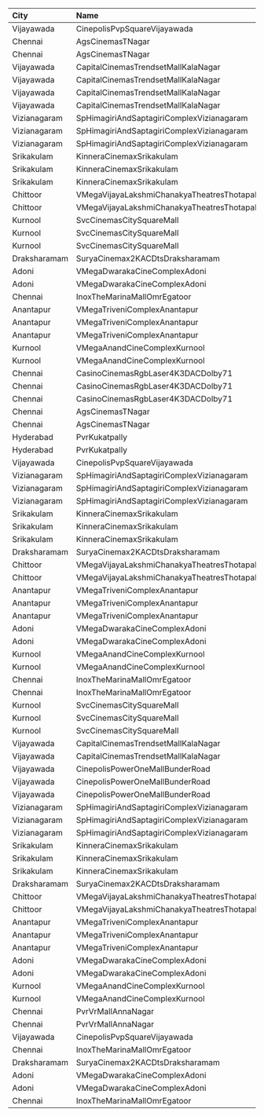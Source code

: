 | City         | Name                                          | Language |  Time | Type        | Price | Capacity | Booked |
| :----------- | :-------------------------------------------- | :------- | ----: | :---------- | ----: | -------: | -----: |
| Vijayawada   | CinepolisPvpSquareVijayawada                  | Telugu   | 09:40 | Normal      |  150₹ |      207 |    101 |
| Chennai      | AgsCinemasTNagar                              | Telugu   | 10:20 | Pearl       |   63₹ |       12 |     12 |
| Chennai      | AgsCinemasTNagar                              | Telugu   | 10:20 | Diamond     |  160₹ |       99 |     20 |
| Vijayawada   | CapitalCinemasTrendsetMallKalaNagar           | Telugu   | 10:40 | Gold        |  250₹ |       34 |     25 |
| Vijayawada   | CapitalCinemasTrendsetMallKalaNagar           | Telugu   | 10:40 | Executive   |  150₹ |      514 |    386 |
| Vijayawada   | CapitalCinemasTrendsetMallKalaNagar           | Telugu   | 10:40 | Gold        |  250₹ |       27 |     13 |
| Vijayawada   | CapitalCinemasTrendsetMallKalaNagar           | Telugu   | 10:40 | Silver      |  150₹ |       21 |     10 |
| Vizianagaram | SpHimagiriAndSaptagiriComplexVizianagaram     | Telugu   | 11:00 | Balcony     |  112₹ |      218 |    109 |
| Vizianagaram | SpHimagiriAndSaptagiriComplexVizianagaram     | Telugu   | 11:00 | FirstClass  |   67₹ |       43 |     21 |
| Vizianagaram | SpHimagiriAndSaptagiriComplexVizianagaram     | Telugu   | 11:00 | SecondClass |   44₹ |       72 |     36 |
| Srikakulam   | KinneraCinemaxSrikakulam                      | Telugu   | 11:00 | FirstClass  |  112₹ |      253 |    142 |
| Srikakulam   | KinneraCinemaxSrikakulam                      | Telugu   | 11:00 | SecondClass |   67₹ |       68 |     34 |
| Srikakulam   | KinneraCinemaxSrikakulam                      | Telugu   | 11:00 | ThirdClass  |   44₹ |       80 |     40 |
| Chittoor     | VMegaVijayaLakshmiChanakyaTheatresThotapalyam | Telugu   | 11:10 | Gold        |  110₹ |      262 |    131 |
| Chittoor     | VMegaVijayaLakshmiChanakyaTheatresThotapalyam | Telugu   | 11:10 | Executive   |   70₹ |       54 |     27 |
| Kurnool      | SvcCinemasCitySquareMall                      | Telugu   | 11:10 | Platinum    |  200₹ |       19 |      9 |
| Kurnool      | SvcCinemasCitySquareMall                      | Telugu   | 11:10 | Gold        |  150₹ |      220 |    112 |
| Kurnool      | SvcCinemasCitySquareMall                      | Telugu   | 11:10 | Loungers    |  150₹ |       17 |      8 |
| Draksharamam | SuryaCinemax2KACDtsDraksharamam               | Telugu   | 11:30 | FirstClass  |  100₹ |      254 |    254 |
| Adoni        | VMegaDwarakaCineComplexAdoni                  | Telugu   | 11:39 | Gold        |  110₹ |      142 |     71 |
| Adoni        | VMegaDwarakaCineComplexAdoni                  | Telugu   | 11:39 | Executive   |   70₹ |       66 |     33 |
| Chennai      | InoxTheMarinaMallOmrEgatoor                   | Telugu   | 11:40 | Club        |  162₹ |       95 |      0 |
| Anantapur    | VMegaTriveniComplexAnantapur                  | Telugu   | 11:40 | Gold        |  110₹ |      188 |    143 |
| Anantapur    | VMegaTriveniComplexAnantapur                  | Telugu   | 11:40 | Silver      |   70₹ |       40 |     32 |
| Anantapur    | VMegaTriveniComplexAnantapur                  | Telugu   | 11:40 | Executive   |   30₹ |        8 |      8 |
| Kurnool      | VMegaAnandCineComplexKurnool                  | Telugu   | 11:55 | Gold        |  110₹ |      266 |    133 |
| Kurnool      | VMegaAnandCineComplexKurnool                  | Telugu   | 11:55 | Executive   |   70₹ |       86 |     43 |
| Chennai      | CasinoCinemasRgbLaser4K3DACDolby71            | Telugu   | 12:00 | Balcony     |  130₹ |      232 |    116 |
| Chennai      | CasinoCinemasRgbLaser4K3DACDolby71            | Telugu   | 12:00 | FirstClass  |  100₹ |      381 |    191 |
| Chennai      | CasinoCinemasRgbLaser4K3DACDolby71            | Telugu   | 12:00 | SecondClass |   60₹ |       47 |     23 |
| Chennai      | AgsCinemasTNagar                              | Telugu   | 12:50 | Pearl       |   63₹ |       12 |     12 |
| Chennai      | AgsCinemasTNagar                              | Telugu   | 12:50 | Diamond     |  160₹ |       99 |     14 |
| Hyderabad    | PvrKukatpally                                 | Telugu   | 13:20 | Classic     |  150₹ |      232 |     15 |
| Hyderabad    | PvrKukatpally                                 | Telugu   | 13:20 | Recliner    |  250₹ |       12 |      0 |
| Vijayawada   | CinepolisPvpSquareVijayawada                  | Telugu   | 13:20 | Normal      |  150₹ |      185 |    107 |
| Vizianagaram | SpHimagiriAndSaptagiriComplexVizianagaram     | Telugu   | 14:30 | Balcony     |  112₹ |      218 |    109 |
| Vizianagaram | SpHimagiriAndSaptagiriComplexVizianagaram     | Telugu   | 14:30 | FirstClass  |   67₹ |       43 |     21 |
| Vizianagaram | SpHimagiriAndSaptagiriComplexVizianagaram     | Telugu   | 14:30 | SecondClass |   44₹ |       72 |     36 |
| Srikakulam   | KinneraCinemaxSrikakulam                      | Telugu   | 14:30 | FirstClass  |  112₹ |      253 |    142 |
| Srikakulam   | KinneraCinemaxSrikakulam                      | Telugu   | 14:30 | SecondClass |   67₹ |       68 |     34 |
| Srikakulam   | KinneraCinemaxSrikakulam                      | Telugu   | 14:30 | ThirdClass  |   44₹ |       80 |     40 |
| Draksharamam | SuryaCinemax2KACDtsDraksharamam               | Telugu   | 14:30 | FirstClass  |  100₹ |      254 |    254 |
| Chittoor     | VMegaVijayaLakshmiChanakyaTheatresThotapalyam | Telugu   | 14:35 | Gold        |  110₹ |      262 |    140 |
| Chittoor     | VMegaVijayaLakshmiChanakyaTheatresThotapalyam | Telugu   | 14:35 | Executive   |   70₹ |       54 |     27 |
| Anantapur    | VMegaTriveniComplexAnantapur                  | Telugu   | 14:40 | Gold        |  110₹ |      188 |    141 |
| Anantapur    | VMegaTriveniComplexAnantapur                  | Telugu   | 14:40 | Silver      |   70₹ |       40 |     32 |
| Anantapur    | VMegaTriveniComplexAnantapur                  | Telugu   | 14:40 | Executive   |   30₹ |        8 |      8 |
| Adoni        | VMegaDwarakaCineComplexAdoni                  | Telugu   | 14:42 | Gold        |  110₹ |      142 |     71 |
| Adoni        | VMegaDwarakaCineComplexAdoni                  | Telugu   | 14:42 | Executive   |   70₹ |       66 |     33 |
| Kurnool      | VMegaAnandCineComplexKurnool                  | Telugu   | 14:55 | Gold        |  110₹ |      266 |    133 |
| Kurnool      | VMegaAnandCineComplexKurnool                  | Telugu   | 14:55 | Executive   |   70₹ |       86 |     43 |
| Chennai      | InoxTheMarinaMallOmrEgatoor                   | Telugu   | 16:15 | Club        |  162₹ |       96 |      0 |
| Chennai      | InoxTheMarinaMallOmrEgatoor                   | Telugu   | 16:15 | Executive   |   64₹ |       11 |      0 |
| Kurnool      | SvcCinemasCitySquareMall                      | Telugu   | 16:30 | Platinum    |  200₹ |       19 |      9 |
| Kurnool      | SvcCinemasCitySquareMall                      | Telugu   | 16:30 | Gold        |  150₹ |      220 |    110 |
| Kurnool      | SvcCinemasCitySquareMall                      | Telugu   | 16:30 | Loungers    |  150₹ |       17 |      8 |
| Vijayawada   | CapitalCinemasTrendsetMallKalaNagar           | Telugu   | 16:45 | Gold        |  250₹ |       22 |     11 |
| Vijayawada   | CapitalCinemasTrendsetMallKalaNagar           | Telugu   | 16:45 | Executive   |  150₹ |      279 |    139 |
| Vijayawada   | CinepolisPowerOneMallBunderRoad               | Telugu   | 17:10 | Normal      |  100₹ |       26 |     14 |
| Vijayawada   | CinepolisPowerOneMallBunderRoad               | Telugu   | 17:10 | Executive   |  150₹ |       56 |     28 |
| Vijayawada   | CinepolisPowerOneMallBunderRoad               | Telugu   | 17:10 | Premium     |  150₹ |       84 |     44 |
| Vizianagaram | SpHimagiriAndSaptagiriComplexVizianagaram     | Telugu   | 18:30 | Balcony     |  112₹ |      218 |    109 |
| Vizianagaram | SpHimagiriAndSaptagiriComplexVizianagaram     | Telugu   | 18:30 | FirstClass  |   67₹ |       43 |     21 |
| Vizianagaram | SpHimagiriAndSaptagiriComplexVizianagaram     | Telugu   | 18:30 | SecondClass |   44₹ |       72 |     36 |
| Srikakulam   | KinneraCinemaxSrikakulam                      | Telugu   | 18:30 | FirstClass  |  112₹ |      253 |    142 |
| Srikakulam   | KinneraCinemaxSrikakulam                      | Telugu   | 18:30 | SecondClass |   67₹ |       68 |     34 |
| Srikakulam   | KinneraCinemaxSrikakulam                      | Telugu   | 18:30 | ThirdClass  |   44₹ |       80 |     40 |
| Draksharamam | SuryaCinemax2KACDtsDraksharamam               | Telugu   | 18:30 | FirstClass  |  100₹ |      254 |    254 |
| Chittoor     | VMegaVijayaLakshmiChanakyaTheatresThotapalyam | Telugu   | 18:35 | Gold        |  110₹ |      262 |    140 |
| Chittoor     | VMegaVijayaLakshmiChanakyaTheatresThotapalyam | Telugu   | 18:35 | Executive   |   70₹ |       54 |     27 |
| Anantapur    | VMegaTriveniComplexAnantapur                  | Telugu   | 18:40 | Gold        |  110₹ |      188 |    141 |
| Anantapur    | VMegaTriveniComplexAnantapur                  | Telugu   | 18:40 | Silver      |   70₹ |       40 |     32 |
| Anantapur    | VMegaTriveniComplexAnantapur                  | Telugu   | 18:40 | Executive   |   30₹ |        8 |      8 |
| Adoni        | VMegaDwarakaCineComplexAdoni                  | Telugu   | 18:44 | Gold        |  110₹ |      142 |     73 |
| Adoni        | VMegaDwarakaCineComplexAdoni                  | Telugu   | 18:44 | Executive   |   70₹ |       66 |     35 |
| Kurnool      | VMegaAnandCineComplexKurnool                  | Telugu   | 18:55 | Gold        |  110₹ |      266 |    133 |
| Kurnool      | VMegaAnandCineComplexKurnool                  | Telugu   | 18:55 | Executive   |   70₹ |       86 |     43 |
| Chennai      | PvrVrMallAnnaNagar                            | Telugu   | 19:10 | Classic     |   64₹ |       12 |      6 |
| Chennai      | PvrVrMallAnnaNagar                            | Telugu   | 19:10 | Prime       |  203₹ |       56 |     14 |
| Vijayawada   | CinepolisPvpSquareVijayawada                  | Telugu   | 19:10 | Normal      |  150₹ |      185 |    114 |
| Chennai      | InoxTheMarinaMallOmrEgatoor                   | Telugu   | 19:15 | Club        |  162₹ |       48 |      0 |
| Draksharamam | SuryaCinemax2KACDtsDraksharamam               | Telugu   | 21:30 | FirstClass  |  100₹ |      254 |    254 |
| Adoni        | VMegaDwarakaCineComplexAdoni                  | Telugu   | 21:31 | Gold        |  110₹ |      142 |     71 |
| Adoni        | VMegaDwarakaCineComplexAdoni                  | Telugu   | 21:31 | Executive   |   70₹ |       66 |     33 |
| Chennai      | InoxTheMarinaMallOmrEgatoor                   | Telugu   | 22:50 | Club        |  162₹ |       89 |      0 |